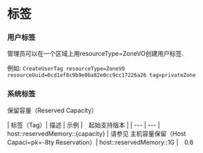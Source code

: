 # 标签
### 用户标签
管理员可以在一个区域上用resourceType=ZoneVO创建用户标签. 

例如:
`CreateUserTag resourceType=ZoneVO resourceUuid=0cd1ef8c9b9e0ba82e0cc9cc17226a26 tag=privateZone
`

### 系统标签

保留容量（Reserved Capacity）

| 标签（Tag）| 描述 | 示例 |　起始支持版本 |
| --- | ---
| host::reservedMemory::{capacity} | 请参见 主机容量保留（Host Capaci=pk=-8ty Reservation）| host::reservedMemory::1G |　0.6